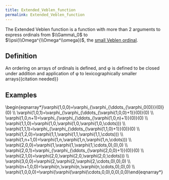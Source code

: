 ```yaml
---
title: Extended_Veblen_function
permalink: Extended_Veblen_function
---
```


The Extended Veblen function is a function with more than 2 arguments to express ordinals from $\\Gamma\_0$ to $\\psi(\\Omega^{\\Omega^\\omega})$, the [small Veblen ordinal](Madore's_ψ_function#Small_Veblen_ordinal "Madore's ψ function#Small Veblen ordinal").

## Definition
An ordering on arrays of ordinals is defined, and φ is defined to be closed under addition and application of φ to lexicographically smaller arrays{{citation needed}}
## Examples
\begin{eqnarray*}\\varphi(1,0,0)=\\varphi\_{\\varphi\_{\\ddots\_{\\varphi\_0(0)}}(0)}(0) \\\\
\\varphi(1,0,1)=\\varphi\_{\\varphi\_{\\ddots\_{\\varphi(1,0,0)+1}}(0)}(0) \\\\
\\varphi(1,0,n+1)=\\varphi\_{\\varphi\_{\\ddots\_{\\varphi(1,0,n)+1}}(0)}(0) \\\\
\\varphi(1,1,0)=\\varphi(1,0,\\varphi(1,0,\\varphi(1,0,\\cdots))) \\\\
\\varphi(1,1,1)=\\varphi\_{\\varphi\_{\\ddots\_{\\varphi(1,1,0)+1}}(0)}(0) \\\\
\\varphi(1,2,0)=\\varphi(1,1,\\varphi(1,1,\\varphi(1,1,\\cdots))) \\\\
\\varphi(1,n+1,0)=\\varphi(1,n,\\varphi(1,n,\\varphi(1,n,\\cdots))) \\\\
\\varphi(2,0,0)=\\varphi(1,\\varphi(1,\\varphi(1,\\cdots,0),0),0) \\\\
\\varphi(2,0,1)=\\varphi\_{\\varphi\_{\\ddots\_{\\varphi(2,0,0)+1}}(0)}(0) \\\\
\\varphi(2,1,0)=\\varphi(2,0,\\varphi(2,0,\\varphi(2,0,\\cdots))) \\\\
\\varphi(3,0,0)=\\varphi(2,\\varphi(2,\\varphi(2,\\cdots,0),0),0) \\\\
\\varphi(n+1,0,0)=\\varphi(n,\\varphi(n,\\varphi(n,\\cdots,0),0),0) \\\\
\\varphi(1,0,0,0)=\\varphi(\\varphi(\\varphi(\\cdots,0,0),0,0),0,0)\end{eqnarray*}
